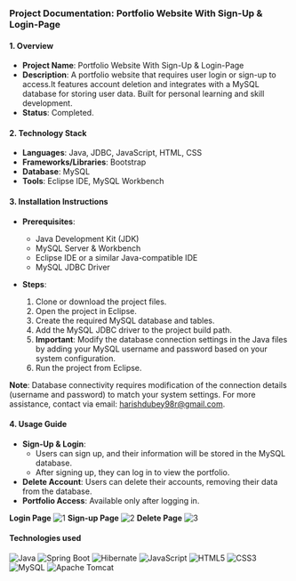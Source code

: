 ### Project Documentation: **Portfolio Website With Sign-Up & Login-Page**

#### 1. **Overview**
   - **Project Name**: Portfolio Website With Sign-Up & Login-Page
   - **Description**: A portfolio website that requires user login or sign-up to access.It features account deletion and integrates with a MySQL database for storing user data.
                      Built for personal learning and skill development.
   - **Status**: Completed.

#### 2. **Technology Stack**
   - **Languages**: Java, JDBC, JavaScript, HTML, CSS
   - **Frameworks/Libraries**: Bootstrap
   - **Database**: MySQL
   - **Tools**: Eclipse IDE, MySQL Workbench

#### 3. **Installation Instructions**
   - **Prerequisites**: 
     - Java Development Kit (JDK)
     - MySQL Server & Workbench
     - Eclipse IDE or a similar Java-compatible IDE
     - MySQL JDBC Driver

   - **Steps**:
     1. Clone or download the project files.
     2. Open the project in Eclipse.
     3. Create the required MySQL database and tables.
     4. Add the MySQL JDBC driver to the project build path.
     5. **Important**: Modify the database connection settings in the Java files by adding your MySQL username and password based on your system configuration.
     6. Run the project from Eclipse.

   **Note**: Database connectivity requires modification of the connection details (username and password) to match your system settings. 
     For more assistance, contact via email: harishdubey98r@gmail.com.

#### 4. **Usage Guide**
   - **Sign-Up & Login**: 
     - Users can sign up, and their information will be stored in the MySQL database.
     - After signing up, they can log in to view the portfolio.
   - **Delete Account**: Users can delete their accounts, removing their data from the database.
   - **Portfolio Access**: Available only after logging in.

 **Login Page**
![1](https://github.com/user-attachments/assets/9e627756-5466-4b43-94c7-b26058802623)
 **Sign-up Page** 
![2](https://github.com/user-attachments/assets/720f89e7-136f-4483-afcc-17bd159c3352)
 **Delete Page**
![3](https://github.com/user-attachments/assets/cac8f64f-ec0c-437f-9336-a9b96a8113b8)

#### **Technologies used**

![Java](https://img.shields.io/badge/-Java-007396?style=flat-square&logo=java&logoColor=white)
![Spring Boot](https://img.shields.io/badge/-Spring%20Boot-6DB33F?style=flat-square&logo=spring-boot&logoColor=white)
![Hibernate](https://img.shields.io/badge/-Hibernate-4E1A25?style=flat-square&logo=hibernate&logoColor=white)
![JavaScript](https://img.shields.io/badge/-JavaScript-F7DF1E?style=flat-square&logo=javascript&logoColor=black)
![HTML5](https://img.shields.io/badge/-HTML5-E34F26?style=flat-square&logo=html5&logoColor=white)
![CSS3](https://img.shields.io/badge/-CSS3-1572B6?style=flat-square&logo=css3)
![MySQL](https://img.shields.io/badge/-MySQL-4479A1?style=flat-square&logo=mysql&logoColor=white)
![Apache Tomcat](https://img.shields.io/badge/-Apache%20Tomcat-F8DC75?style=flat-square&logo=apache-tomcat&logoColor=white)

